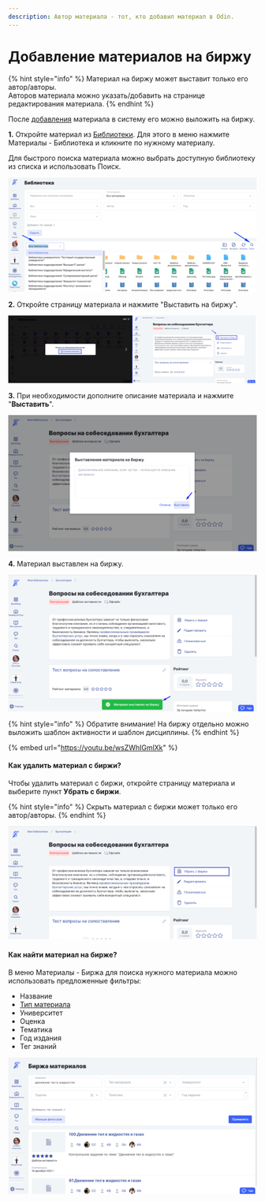 ```yaml
---
description: Автор материала - тот, кто добавил материал в Odin.
---
```


# Добавление материалов на биржу

{% hint style="info" %}
Материал на биржу может выставит только его автор/авторы. \
Авторов материала можно указать/добавить на странице редактирования материала.
{% endhint %}

После [добавления](../biblioteka/dobavlenie-materialov.md) материала в систему его можно выложить на биржу.&#x20;

**1.** Откройте материал из [Библиотеки](../biblioteka/). Для этого в меню нажмите Материалы - Библиотека и кликните по нужному материалу.&#x20;

Для быстрого поиска материала можно выбрать доступную библиотеку из списка и использовать Поиск.

![](<../../.gitbook/assets/image (430).png>)

**2.** Откройте страницу материала  и нажмите  "Выставить на биржу".&#x20;

![](<../../.gitbook/assets/Screenshot_433 (1).png>)

**3.** При необходимости дополните описание материала и нажмите "**Выставить**".

![](../../.gitbook/assets/Screenshot_435.png)

**4.** Материал выставлен на биржу.&#x20;

![](../../.gitbook/assets/Screenshot_436.png)

{% hint style="info" %}
Обратите внимание! На биржу отдельно можно выложить шаблон активности и шаблон дисциплины.
{% endhint %}

{% embed url="https://youtu.be/wsZWhIGmlXk" %}

#### **Как удалить материал с биржи?**

Чтобы удалить материал с биржи,  откройте страницу материала и выберите пункт **Убрать с биржи**.&#x20;

{% hint style="info" %}
Скрыть материал с биржи может только его автор/авторы.
{% endhint %}

![](<../../.gitbook/assets/Screenshot_436 (1).png>)

#### Как найти материал на бирже?

В меню Материалы - Биржа  для поиска нужного материала  можно использовать предложенные фильтры:&#x20;

* Название
* [Тип материала](../biblioteka/materialy/)
* Университет
* Оценка
* Тематика
* Год издания
* Тег знаний

![](../../.gitbook/assets/Screenshot_451.png)
